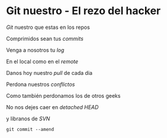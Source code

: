 # Git nuestro - El rezo del hacker

*Git* nuestro que estas en los repos

Comprimidos sean tus *commits*

Venga a nosotros tu *log* 

En el local como en el *remote*

Danos hoy nuestro *pull* de cada dia

Perdona nuestros *conflictos*

Como también perdonamos los de otros geeks<br/>

No nos dejes caer en *detached HEAD*

y libranos de *SVN* 

`git commit --amend`
